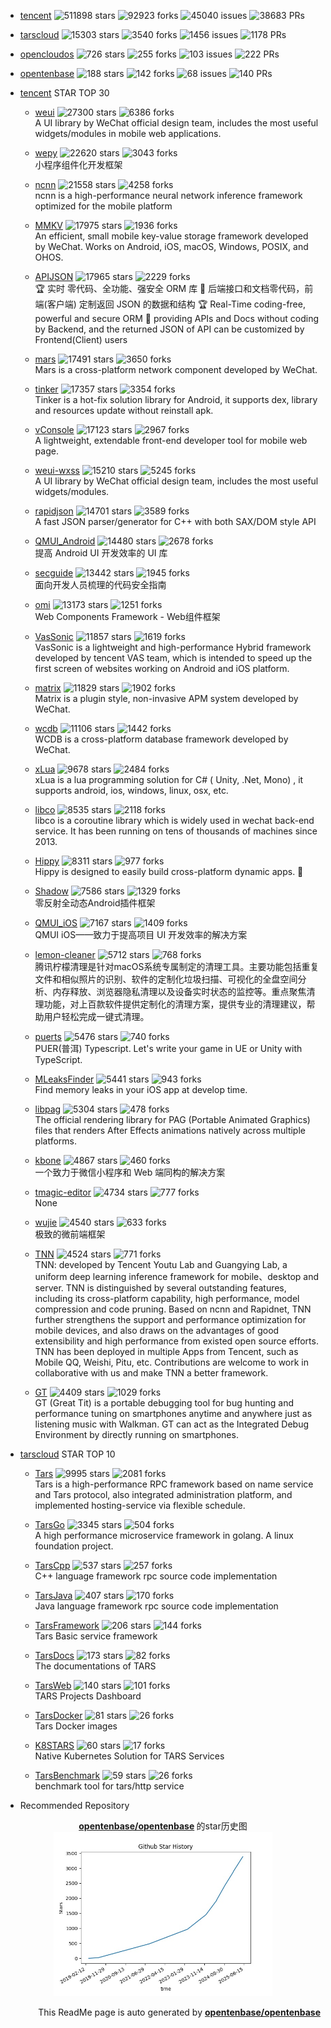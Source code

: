 
+ [tencent](https://github.com/tencent)
![511898 stars](https://img.shields.io/badge/Stars-511898-green)
![92923 forks](https://img.shields.io/badge/Forks-92923-green)
![45040 issues](https://img.shields.io/badge/Issues-45040-green)
![38683 PRs](https://img.shields.io/badge/PRs-38683-green)

+ [tarscloud](https://github.com/tarscloud)
![15303 stars](https://img.shields.io/badge/Stars-15303-green)
![3540 forks](https://img.shields.io/badge/Forks-3540-green)
![1456 issues](https://img.shields.io/badge/Issues-1456-green)
![1178 PRs](https://img.shields.io/badge/PRs-1178-green)

+ [opencloudos](https://github.com/opencloudos)
![726 stars](https://img.shields.io/badge/Stars-726-green)
![255 forks](https://img.shields.io/badge/Forks-255-green)
![103 issues](https://img.shields.io/badge/Issues-103-green)
![222 PRs](https://img.shields.io/badge/PRs-222-green)

+ [opentenbase](https://github.com/opentenbase)
![188 stars](https://img.shields.io/badge/Stars-188-green)
![142 forks](https://img.shields.io/badge/Forks-142-green)
![68 issues](https://img.shields.io/badge/Issues-68-green)
![140 PRs](https://img.shields.io/badge/PRs-140-green)



+ [tencent](https://github.com/tencent) STAR TOP 30
    
    + [weui](https://github.com/tencent/weui) 
    ![27300 stars](https://img.shields.io/badge/Stars-27300-green)
    ![6386 forks](https://img.shields.io/badge/Forks-6386-green)  
    A UI library by WeChat official design team, includes the most useful widgets/modules in mobile web applications.
    
    + [wepy](https://github.com/tencent/wepy) 
    ![22620 stars](https://img.shields.io/badge/Stars-22620-green)
    ![3043 forks](https://img.shields.io/badge/Forks-3043-green)  
    小程序组件化开发框架
    
    + [ncnn](https://github.com/tencent/ncnn) 
    ![21558 stars](https://img.shields.io/badge/Stars-21558-green)
    ![4258 forks](https://img.shields.io/badge/Forks-4258-green)  
    ncnn is a high-performance neural network inference framework optimized for the mobile platform
    
    + [MMKV](https://github.com/tencent/MMKV) 
    ![17975 stars](https://img.shields.io/badge/Stars-17975-green)
    ![1936 forks](https://img.shields.io/badge/Forks-1936-green)  
    An efficient, small mobile key-value storage framework developed by WeChat. Works on Android, iOS, macOS, Windows, POSIX, and OHOS.
    
    + [APIJSON](https://github.com/tencent/APIJSON) 
    ![17965 stars](https://img.shields.io/badge/Stars-17965-green)
    ![2229 forks](https://img.shields.io/badge/Forks-2229-green)  
    🏆 实时 零代码、全功能、强安全 ORM 库 🚀 后端接口和文档零代码，前端(客户端) 定制返回 JSON 的数据和结构 🏆 Real-Time coding-free, powerful and secure ORM 🚀  providing APIs and Docs without coding by Backend, and the returned JSON of API can be customized by Frontend(Client) users
    
    + [mars](https://github.com/tencent/mars) 
    ![17491 stars](https://img.shields.io/badge/Stars-17491-green)
    ![3650 forks](https://img.shields.io/badge/Forks-3650-green)  
    Mars is a cross-platform network component  developed by WeChat.
    
    + [tinker](https://github.com/tencent/tinker) 
    ![17357 stars](https://img.shields.io/badge/Stars-17357-green)
    ![3354 forks](https://img.shields.io/badge/Forks-3354-green)  
    Tinker is a hot-fix solution library for Android, it supports dex, library and resources update without reinstall apk.
    
    + [vConsole](https://github.com/tencent/vConsole) 
    ![17123 stars](https://img.shields.io/badge/Stars-17123-green)
    ![2967 forks](https://img.shields.io/badge/Forks-2967-green)  
    A lightweight, extendable front-end developer tool for mobile web page.
    
    + [weui-wxss](https://github.com/tencent/weui-wxss) 
    ![15210 stars](https://img.shields.io/badge/Stars-15210-green)
    ![5245 forks](https://img.shields.io/badge/Forks-5245-green)  
    A UI library by WeChat official design team, includes the most useful widgets/modules.
    
    + [rapidjson](https://github.com/tencent/rapidjson) 
    ![14701 stars](https://img.shields.io/badge/Stars-14701-green)
    ![3589 forks](https://img.shields.io/badge/Forks-3589-green)  
    A fast JSON parser/generator for C++ with both SAX/DOM style API
    
    + [QMUI_Android](https://github.com/tencent/QMUI_Android) 
    ![14480 stars](https://img.shields.io/badge/Stars-14480-green)
    ![2678 forks](https://img.shields.io/badge/Forks-2678-green)  
    提高 Android UI 开发效率的 UI 库
    
    + [secguide](https://github.com/tencent/secguide) 
    ![13442 stars](https://img.shields.io/badge/Stars-13442-green)
    ![1945 forks](https://img.shields.io/badge/Forks-1945-green)  
    面向开发人员梳理的代码安全指南
    
    + [omi](https://github.com/tencent/omi) 
    ![13173 stars](https://img.shields.io/badge/Stars-13173-green)
    ![1251 forks](https://img.shields.io/badge/Forks-1251-green)  
    Web Components Framework - Web组件框架
    
    + [VasSonic](https://github.com/tencent/VasSonic) 
    ![11857 stars](https://img.shields.io/badge/Stars-11857-green)
    ![1619 forks](https://img.shields.io/badge/Forks-1619-green)  
    VasSonic is a lightweight and high-performance Hybrid framework developed by tencent VAS team, which is intended to speed up the first screen of websites working on Android and iOS platform. 
    
    + [matrix](https://github.com/tencent/matrix) 
    ![11829 stars](https://img.shields.io/badge/Stars-11829-green)
    ![1902 forks](https://img.shields.io/badge/Forks-1902-green)  
    Matrix is a plugin style, non-invasive APM system developed by WeChat.
    
    + [wcdb](https://github.com/tencent/wcdb) 
    ![11106 stars](https://img.shields.io/badge/Stars-11106-green)
    ![1442 forks](https://img.shields.io/badge/Forks-1442-green)  
    WCDB is a cross-platform database framework developed by WeChat.
    
    + [xLua](https://github.com/tencent/xLua) 
    ![9678 stars](https://img.shields.io/badge/Stars-9678-green)
    ![2484 forks](https://img.shields.io/badge/Forks-2484-green)  
    xLua is a lua programming solution for  C# ( Unity, .Net, Mono) , it supports android, ios, windows, linux, osx, etc.
    
    + [libco](https://github.com/tencent/libco) 
    ![8535 stars](https://img.shields.io/badge/Stars-8535-green)
    ![2118 forks](https://img.shields.io/badge/Forks-2118-green)  
    libco is a coroutine library which is widely used in wechat  back-end service. It has been running on tens of thousands of machines since 2013.
    
    + [Hippy](https://github.com/tencent/Hippy) 
    ![8311 stars](https://img.shields.io/badge/Stars-8311-green)
    ![977 forks](https://img.shields.io/badge/Forks-977-green)  
    Hippy is designed to easily build cross-platform dynamic apps. 👏
    
    + [Shadow](https://github.com/tencent/Shadow) 
    ![7586 stars](https://img.shields.io/badge/Stars-7586-green)
    ![1329 forks](https://img.shields.io/badge/Forks-1329-green)  
    零反射全动态Android插件框架
    
    + [QMUI_iOS](https://github.com/tencent/QMUI_iOS) 
    ![7167 stars](https://img.shields.io/badge/Stars-7167-green)
    ![1409 forks](https://img.shields.io/badge/Forks-1409-green)  
    QMUI iOS——致力于提高项目 UI 开发效率的解决方案
    
    + [lemon-cleaner](https://github.com/tencent/lemon-cleaner) 
    ![5712 stars](https://img.shields.io/badge/Stars-5712-green)
    ![768 forks](https://img.shields.io/badge/Forks-768-green)  
    腾讯柠檬清理是针对macOS系统专属制定的清理工具。主要功能包括重复文件和相似照片的识别、软件的定制化垃圾扫描、可视化的全盘空间分析、内存释放、浏览器隐私清理以及设备实时状态的监控等。重点聚焦清理功能，对上百款软件提供定制化的清理方案，提供专业的清理建议，帮助用户轻松完成一键式清理。
    
    + [puerts](https://github.com/tencent/puerts) 
    ![5476 stars](https://img.shields.io/badge/Stars-5476-green)
    ![740 forks](https://img.shields.io/badge/Forks-740-green)  
    PUER(普洱) Typescript. Let's write your game in UE or Unity with TypeScript.
    
    + [MLeaksFinder](https://github.com/tencent/MLeaksFinder) 
    ![5441 stars](https://img.shields.io/badge/Stars-5441-green)
    ![943 forks](https://img.shields.io/badge/Forks-943-green)  
    Find memory leaks in your iOS app at develop time.
    
    + [libpag](https://github.com/tencent/libpag) 
    ![5304 stars](https://img.shields.io/badge/Stars-5304-green)
    ![478 forks](https://img.shields.io/badge/Forks-478-green)  
    The official rendering library for PAG (Portable Animated Graphics) files that renders After Effects animations natively across multiple platforms.
    
    + [kbone](https://github.com/tencent/kbone) 
    ![4867 stars](https://img.shields.io/badge/Stars-4867-green)
    ![460 forks](https://img.shields.io/badge/Forks-460-green)  
    一个致力于微信小程序和 Web 端同构的解决方案
    
    + [tmagic-editor](https://github.com/tencent/tmagic-editor) 
    ![4734 stars](https://img.shields.io/badge/Stars-4734-green)
    ![777 forks](https://img.shields.io/badge/Forks-777-green)  
    None
    
    + [wujie](https://github.com/tencent/wujie) 
    ![4540 stars](https://img.shields.io/badge/Stars-4540-green)
    ![633 forks](https://img.shields.io/badge/Forks-633-green)  
    极致的微前端框架
    
    + [TNN](https://github.com/tencent/TNN) 
    ![4524 stars](https://img.shields.io/badge/Stars-4524-green)
    ![771 forks](https://img.shields.io/badge/Forks-771-green)  
    TNN: developed by Tencent Youtu Lab and Guangying Lab, a uniform deep learning inference framework for mobile、desktop and server. TNN is distinguished by several outstanding features, including its cross-platform capability, high performance, model compression and code pruning. Based on ncnn and Rapidnet, TNN further strengthens the support and performance optimization for mobile devices, and also draws on the advantages of good extensibility and high performance from existed open source efforts. TNN has been deployed in multiple Apps from Tencent, such as Mobile QQ, Weishi, Pitu, etc. Contributions are welcome to work in collaborative with us and make TNN a better framework. 
    
    + [GT](https://github.com/tencent/GT) 
    ![4409 stars](https://img.shields.io/badge/Stars-4409-green)
    ![1029 forks](https://img.shields.io/badge/Forks-1029-green)  
    GT (Great Tit) is a portable debugging tool for bug hunting and performance tuning on smartphones anytime and anywhere just as listening music with Walkman. GT can act as the Integrated Debug Environment by directly running on smartphones.
    

+ [tarscloud](https://github.com/tarscloud) STAR TOP 10
    
    + [Tars](https://github.com/tarscloud/Tars) 
    ![9995 stars](https://img.shields.io/badge/Stars-9995-green)
    ![2081 forks](https://img.shields.io/badge/Forks-2081-green)  
    Tars is a high-performance RPC framework based on name service and Tars protocol, also integrated administration platform, and implemented hosting-service via flexible schedule.
    
    + [TarsGo](https://github.com/tarscloud/TarsGo) 
    ![3345 stars](https://img.shields.io/badge/Stars-3345-green)
    ![504 forks](https://img.shields.io/badge/Forks-504-green)  
    A  high performance microservice  framework  in golang. A linux foundation project.
    
    + [TarsCpp](https://github.com/tarscloud/TarsCpp) 
    ![537 stars](https://img.shields.io/badge/Stars-537-green)
    ![257 forks](https://img.shields.io/badge/Forks-257-green)  
    C++ language framework rpc source code implementation
    
    + [TarsJava](https://github.com/tarscloud/TarsJava) 
    ![407 stars](https://img.shields.io/badge/Stars-407-green)
    ![170 forks](https://img.shields.io/badge/Forks-170-green)  
    Java language framework rpc source code implementation
    
    + [TarsFramework](https://github.com/tarscloud/TarsFramework) 
    ![206 stars](https://img.shields.io/badge/Stars-206-green)
    ![144 forks](https://img.shields.io/badge/Forks-144-green)  
    Tars Basic service framework
    
    + [TarsDocs](https://github.com/tarscloud/TarsDocs) 
    ![173 stars](https://img.shields.io/badge/Stars-173-green)
    ![82 forks](https://img.shields.io/badge/Forks-82-green)  
    The documentations of TARS
    
    + [TarsWeb](https://github.com/tarscloud/TarsWeb) 
    ![140 stars](https://img.shields.io/badge/Stars-140-green)
    ![101 forks](https://img.shields.io/badge/Forks-101-green)  
    TARS Projects Dashboard
    
    + [TarsDocker](https://github.com/tarscloud/TarsDocker) 
    ![81 stars](https://img.shields.io/badge/Stars-81-green)
    ![26 forks](https://img.shields.io/badge/Forks-26-green)  
    Tars Docker  images
    
    + [K8STARS](https://github.com/tarscloud/K8STARS) 
    ![60 stars](https://img.shields.io/badge/Stars-60-green)
    ![17 forks](https://img.shields.io/badge/Forks-17-green)  
    Native Kubernetes  Solution for TARS Services
    
    + [TarsBenchmark](https://github.com/tarscloud/TarsBenchmark) 
    ![59 stars](https://img.shields.io/badge/Stars-59-green)
    ![26 forks](https://img.shields.io/badge/Forks-26-green)  
    benchmark tool for tars/http service
    


+ Recommended Repository  
<p align="center">
      <strong>
        <a href="https://github.com/opentenbase/opentenbase" target="_blank">opentenbase/opentenbase</a>
      </strong>  的star历史图
  <br>
  <img src="https://raw.githubusercontent.com/ButterAndButterfly/GithubTools/master/data/stars_history.jpg" width="350px"></img>    
</p>

<p align="right">
      This ReadMe page is auto generated by 
      <strong>
        <a href="https://github.com/opentenbase/opentenbase" target="_blank">opentenbase/opentenbase</a><br>
      </strong>   
</p>